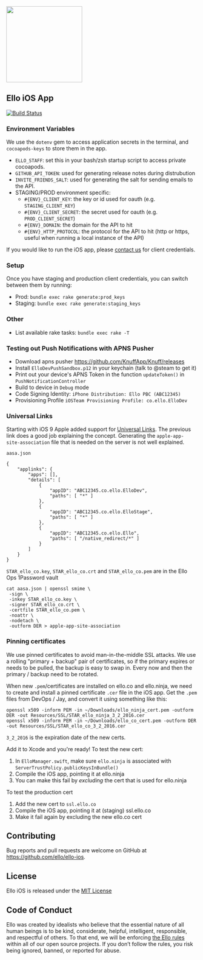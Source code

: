 <img src="http://d324imu86q1bqn.cloudfront.net/uploads/user/avatar/641/large_Ello.1000x1000.png" width="200px" height="200px" />

## Ello iOS App

[![Build Status](https://magnum.travis-ci.com/ello/ello-ios.svg?token=ToN4xptFXQMEWzgrf8nh&branch=master)](https://magnum.travis-ci.com/ello/ello-ios)

### Environment Variables

We use the `dotenv` gem to access application secrets in the terminal, and `cocoapods-keys` to store them in the app.


- `ELLO_STAFF`: set this in your bash/zsh startup script to access private cocoapods.
- `GITHUB_API_TOKEN`: used for generating release notes during distrubution
- `INVITE_FRIENDS_SALT`: used for generating the salt for sending emails to the API.
- STAGING/PROD environment specific:
  - `#{ENV}_CLIENT_KEY`: the key or id used for oauth (e.g. `STAGING_CLIENT_KEY`)
  - `#{ENV}_CLIENT_SECRET`: the secret used for oauth (e.g. `PROD_CLIENT_SECRET`)
  - `#{ENV}_DOMAIN`: the domain for the API to hit
  - `#{ENV}_HTTP_PROTOCOL`: the protocol for the API to hit (http or https, useful when running a local instance of the API)

If you would like to run the iOS app, please [contact us](mailto:ios@ello.co) for client credentials.


### Setup

Once you have staging and production client credentials, you can switch between them by running:

- Prod: `bundle exec rake generate:prod_keys`
- Staging: `bundle exec rake generate:staging_keys`


### Other

- List available rake tasks: `bundle exec rake -T`


### Testing out Push Notifications with APNS Pusher

- Download apns pusher https://github.com/KnuffApp/Knuff/releases
- Install `ElloDevPushSandbox.p12` in your keychain (talk to @steam to get it)
- Print out your device's APNS Token in the function `updateToken()` in `PushNotificationController`
- Build to device in `Debug` mode
- Code Signing Identity: `iPhone Distribution: Ello PBC (ABC12345)`
- Provisioning Profile `iOSTeam Provisioning Profile: co.ello.ElloDev`


### Universal Links

Starting with iOS 9 Apple added support for [Universal Links](https://developer.apple.com/library/prerelease/ios/documentation/General/Conceptual/AppSearch/UniversalLinks.html). The previous link does a good job explaining the concept. Generating the `apple-app-site-association` file that is needed on the server is not well explained.

`aasa.json`

```
{
    "applinks": {
        "apps": [],
        "details": [
            {
                "appID": "ABC12345.co.ello.ElloDev",
                "paths": [ "*" ]
            },
            {
                "appID": "ABC12345.co.ello.ElloStage",
                "paths": [ "*" ]
            },
            {
                "appID": "ABC12345.co.ello.Ello",
                "paths": [ "/native_redirect/*" ]
            }
        ]
    }
}
```

`STAR_ello_co.key`, `STAR_ello_co.crt` and `STAR_ello_co.pem` are in the Ello Ops 1Password vault

```
cat aasa.json | openssl smime \
 -sign \
 -inkey STAR_ello_co.key \
 -signer STAR_ello_co.crt \
 -certfile STAR_ello_co.pem \
 -noattr \
 -nodetach \
 -outform DER > apple-app-site-association
```

### Pinning certificates

We use pinned certificates to avoid man-in-the-middle SSL attacks.  We use a rolling "primary + backup" pair of certificates, so if the primary expires or needs to be pulled, the backup is easy to swap in.  Every now and then the primary / backup need to be rotated.

When new `.pem`/certificates are installed on ello.co and ello.ninja, we need to create and install a pinned certificate `.cer` file in the iOS app.  Get the `.pem` files from DevOps / Jay, and convert it using something like this:

```
openssl x509 -inform PEM -in ~/Downloads/ello_ninja_cert.pem -outform DER -out Resources/SSL/STAR_ello_ninja_3_2_2016.cer
openssl x509 -inform PEM -in ~/Downloads/ello_co_cert.pem -outform DER -out Resources/SSL/STAR_ello_co_3_2_2016.cer
```

`3_2_2016` is the expiration date of the new certs.

Add it to Xcode and you're ready!  To test the new cert:

1. In `ElloManager.swift`, make sure `ello.ninja` is associated with `ServerTrustPolicy.publicKeysInBundle()`
2. Compile the iOS app, pointing it at ello.ninja
3. You can make this fail by *excluding* the cert that is used for ello.ninja

To test the production cert

1. Add the new cert to `ssl.ello.co`
2. Compile the iOS app, pointing it at (staging) ssl.ello.co
3. Make it fail again by excluding the new ello.co cert

## Contributing
Bug reports and pull requests are welcome on GitHub at https://github.com/ello/ello-ios.

## License
Ello iOS is released under the [MIT License](/LICENSE.txt)

## Code of Conduct
Ello was created by idealists who believe that the essential nature of all human beings is to be kind, considerate, helpful, intelligent, responsible, and respectful of others. To that end, we will be enforcing [the Ello rules](https://ello.co/wtf/policies/rules/) within all of our open source projects. If you don’t follow the rules, you risk being ignored, banned, or reported for abuse.
